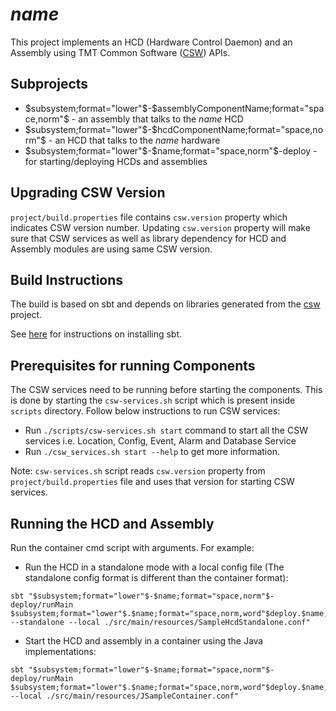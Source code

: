 # $name$

This project implements an HCD (Hardware Control Daemon) and an Assembly using
TMT Common Software ([CSW](https://github.com/tmtsoftware/csw)) APIs.

## Subprojects

* $subsystem;format="lower"$-$assemblyComponentName;format="space,norm"$ - an assembly that talks to the $name$ HCD
* $subsystem;format="lower"$-$hcdComponentName;format="space,norm"$ - an HCD that talks to the $name$ hardware
* $subsystem;format="lower"$-$name;format="space,norm"$-deploy - for starting/deploying HCDs and assemblies

## Upgrading CSW Version

`project/build.properties` file contains `csw.version` property which indicates CSW version number.
Updating `csw.version` property will make sure that CSW services as well as library dependency for HCD and Assembly modules are using same CSW version.

## Build Instructions

The build is based on sbt and depends on libraries generated from the
[csw](https://github.com/tmtsoftware/csw) project.

See [here](https://www.scala-sbt.org/1.0/docs/Setup.html) for instructions on installing sbt.

## Prerequisites for running Components

The CSW services need to be running before starting the components.
This is done by starting the `csw-services.sh` script which is present inside `scripts` directory.
Follow below instructions to run CSW services:

* Run `./scripts/csw-services.sh start` command to start all the CSW services i.e. Location, Config, Event, Alarm and Database Service
* Run `./csw_services.sh start --help` to get more information.

Note:
`csw-services.sh` script reads `csw.version` property from `project/build.properties` file and uses that version for starting CSW services.

## Running the HCD and Assembly

Run the container cmd script with arguments. For example:

* Run the HCD in a standalone mode with a local config file (The standalone config format is different than the container format):

```
sbt "$subsystem;format="lower"$-$name;format="space,norm"$-deploy/runMain $subsystem;format="lower"$.$name;format="space,norm,word"$deploy.$name;format="space,Camel"$ContainerCmdApp --standalone --local ./src/main/resources/SampleHcdStandalone.conf"
```

* Start the HCD and assembly in a container using the Java implementations:

```
sbt "$subsystem;format="lower"$-$name;format="space,norm"$-deploy/runMain $subsystem;format="lower"$.$name;format="space,norm,word"$deploy.$name;format="space,Camel"$ContainerCmdApp --local ./src/main/resources/JSampleContainer.conf"
```
